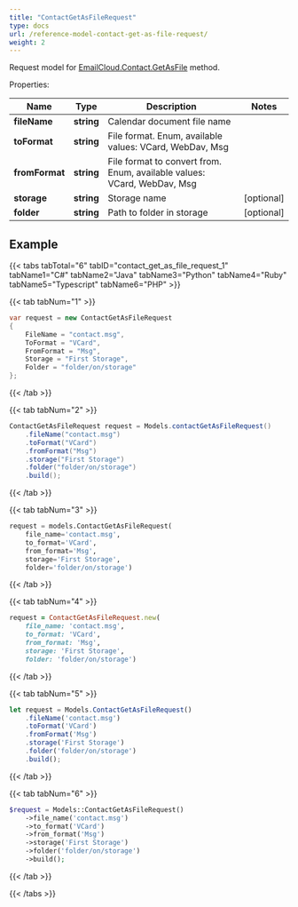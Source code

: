 ```yaml
---
title: "ContactGetAsFileRequest"
type: docs
url: /reference-model-contact-get-as-file-request/
weight: 2
---
```


Request model for [EmailCloud.Contact.GetAsFile](/email/reference-contact-api/#getasfile) method.

Properties:

Name | Type | Description | Notes
---- | ---- | ----------- | -----
**fileName** |**string**|Calendar document file name |
**toFormat** |**string**|File format. Enum, available values: VCard, WebDav, Msg |
**fromFormat** |**string**|File format to convert from. Enum, available values: VCard, WebDav, Msg |
**storage** |**string**|Storage name |[optional] 
**folder** |**string**|Path to folder in storage |[optional] 

## Example

{{< tabs tabTotal="6" tabID="contact_get_as_file_request_1" tabName1="C#" tabName2="Java" tabName3="Python" tabName4="Ruby" tabName5="Typescript" tabName6="PHP" >}}

{{< tab tabNum="1" >}}

```csharp
var request = new ContactGetAsFileRequest
{ 
    FileName = "contact.msg",
    ToFormat = "VCard",
    FromFormat = "Msg",
    Storage = "First Storage",
    Folder = "folder/on/storage"
};
```

{{< /tab >}}

{{< tab tabNum="2" >}}

```java
ContactGetAsFileRequest request = Models.contactGetAsFileRequest()
    .fileName("contact.msg")
    .toFormat("VCard")
    .fromFormat("Msg")
    .storage("First Storage")
    .folder("folder/on/storage")
    .build();
```

{{< /tab >}}

{{< tab tabNum="3" >}}

```python
request = models.ContactGetAsFileRequest(
    file_name='contact.msg',
    to_format='VCard',
    from_format='Msg',
    storage='First Storage',
    folder='folder/on/storage')
```

{{< /tab >}}

{{< tab tabNum="4" >}}

```ruby
request = ContactGetAsFileRequest.new(
    file_name: 'contact.msg',
    to_format: 'VCard',
    from_format: 'Msg',
    storage: 'First Storage',
    folder: 'folder/on/storage')
```

{{< /tab >}}

{{< tab tabNum="5" >}}

```typescript
let request = Models.ContactGetAsFileRequest()
    .fileName('contact.msg')
    .toFormat('VCard')
    .fromFormat('Msg')
    .storage('First Storage')
    .folder('folder/on/storage')
    .build();
```

{{< /tab >}}

{{< tab tabNum="6" >}}

```php
$request = Models::ContactGetAsFileRequest()
    ->file_name('contact.msg')
    ->to_format('VCard')
    ->from_format('Msg')
    ->storage('First Storage')
    ->folder('folder/on/storage')
    ->build();
```

{{< /tab >}}

{{< /tabs >}}

